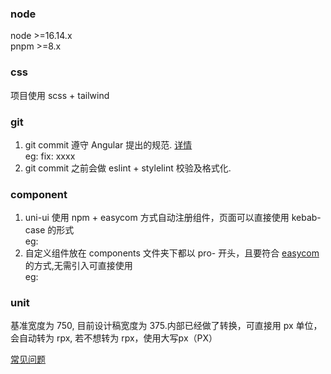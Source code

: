 ### node
node >=16.14.x  </br>
pnpm >=8.x

### css
项目使用 scss + tailwind

### git
1. git commit 遵守 Angular 提出的规范. [详情](./.commitlintrc.js)  </br>
eg: fix: xxxx
2. git commit 之前会做 eslint + stylelint 校验及格式化.

### component
1. uni-ui 使用 npm + easycom 方式自动注册组件，页面可以直接使用 kebab-case 的形式   </br>
eg: <uni-badge />
2. 自定义组件放在 components 文件夹下都以 pro- 开头，且要符合 [easycom](./src/pages.json) 的方式,无需引入可直接使用  </br>
eg: <pro-text />

### unit
基准宽度为 750, 目前设计稿宽度为 375.内部已经做了转换，可直接用 px 单位，会自动转为 rpx, 若不想转为 rpx，使用大写px（PX）

[常见问题](./docs/FAQ.md)   

